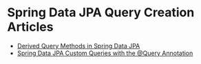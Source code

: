 # Spring Data JPA Query Creation Articles

- [Derived Query Methods in Spring Data JPA](https://attacomsian.com/blog/derived-query-methods-spring-data-jpa)
- [Spring Data JPA Custom Queries with the @Query Annotation](https://attacomsian.com/blog/spring-data-jpa-query-annotation)
